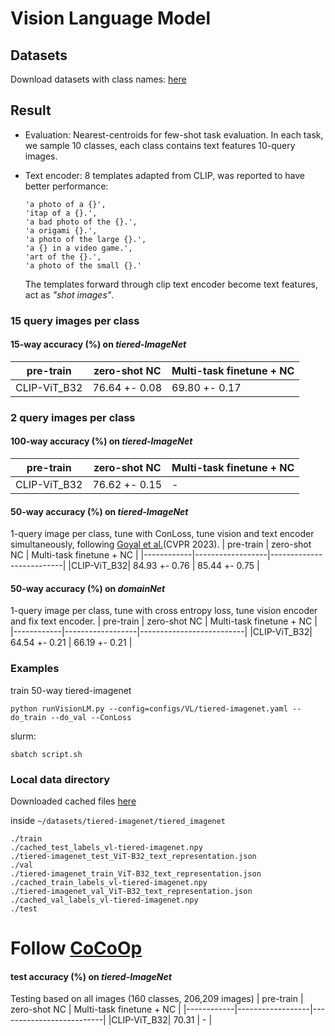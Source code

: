 # Vision Language Model

## Datasets
Download datasets with class names: [here](https://lyy.mpi-inf.mpg.de/mtl/download/Lmzjm9tX.html)

## Result
* Evaluation: Nearest-centroids for few-shot task evaluation. In each task, we sample 10 classes, each class contains text features 10-query images.
* Text encoder: 8 templates adapted from CLIP, was reported to have better performance:
  ```
  'a photo of a {}',
  'itap of a {}.',
  'a bad photo of the {}.',
  'a origami {}.',
  'a photo of the large {}.',
  'a {} in a video game.',
  'art of the {}.',
  'a photo of the small {}.'
  ```

  The templates forward through clip text encoder become text features, act as _"shot images"_.

### 15 query images per class


<!-- #### 15-way accuracy (%) on *mini-ImageNet*
| pre-train  | zero-shot NC     | Multi-task finetune + NC |
|------------|------------------|--------------------------|
|CLIP-ViT_B32| 93.14 +- 0.04    |  93.49 +- 0.04           | -->


#### 15-way accuracy (%) on *tiered-ImageNet*
| pre-train  | zero-shot NC     | Multi-task finetune + NC |
|------------|------------------|--------------------------|
|CLIP-ViT_B32| 76.64 +- 0.08   |  69.80 +- 0.17           |  


### 2 query images per class
#### 100-way accuracy (%) on *tiered-ImageNet*
| pre-train  | zero-shot NC     | Multi-task finetune + NC |
|------------|------------------|--------------------------|
|CLIP-ViT_B32| 76.62 +- 0.15    |  -          |

#### 50-way accuracy (%) on *tiered-ImageNet*
1-query image per class, tune with ConLoss, tune vision and text encoder simultaneously, following [Goyal et al.](https://arxiv.org/pdf/2212.00638.pdf)(CVPR 2023).
| pre-train  | zero-shot NC     | Multi-task finetune + NC |
|------------|------------------|--------------------------|
|CLIP-ViT_B32| 84.93 +- 0.76    | 85.44 +- 0.75            |

#### 50-way accuracy (%) on *domainNet*
1-query image per class, tune with cross entropy loss, tune vision encoder and fix text encoder.
| pre-train  | zero-shot NC     | Multi-task finetune + NC |
|------------|------------------|--------------------------|
|CLIP-ViT_B32| 64.54 +- 0.21    | 66.19 +- 0.21            |


### Examples
train 50-way tiered-imagenet
```
python runVisionLM.py --config=configs/VL/tiered-imagenet.yaml --do_train --do_val --ConLoss
```

slurm: 
```
sbatch script.sh
```

### Local data directory
Downloaded cached files [here](https://drive.google.com/file/d/1PSpCTF6U6bzOqWp0jF4XhhhybIpc3di8/view?usp=sharing)

inside `~/datasets/tiered-imagenet/tiered_imagenet`
```
./train
./cached_test_labels_vl-tiered-imagenet.npy
./tiered-imagenet_test_ViT-B32_text_representation.json
./val
./tiered-imagenet_train_ViT-B32_text_representation.json
./cached_train_labels_vl-tiered-imagenet.npy
./tiered-imagenet_val_ViT-B32_text_representation.json
./cached_val_labels_vl-tiered-imagenet.npy
./test

```

# Follow [CoCoOp](https://arxiv.org/pdf/2203.05557.pdf)
#### test accuracy (%) on *tiered-ImageNet*
Testing based on all images (160 classes, 206,209 images)
| pre-train  | zero-shot NC     | Multi-task finetune + NC |
|------------|------------------|--------------------------|
|CLIP-ViT_B32| 70.31            | -            |
